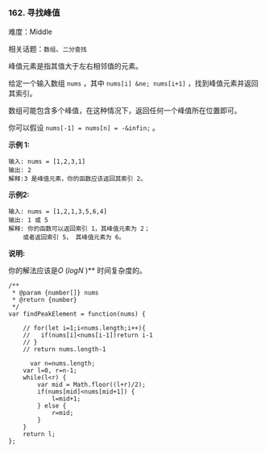 ### 162. 寻找峰值

难度：Middle

相关话题：`数组`、`二分查找`

峰值元素是指其值大于左右相邻值的元素。



给定一个输入数组 `nums` ，其中  `nums[i] &ne; nums[i+1]` ，找到峰值元素并返回其索引。



数组可能包含多个峰值，在这种情况下，返回任何一个峰值所在位置即可。



你可以假设 `nums[-1] = nums[n] = -&infin;` 。



**示例 1:** 



```
输入: nums = [1,2,3,1]
输出: 2
解释:3 是峰值元素，你的函数应该返回其索引 2。
```


**示例2:** 



```
输入: nums = [1,2,1,3,5,6,4]
输出: 1 或 5 
解释: 你的函数可以返回索引 1，其峰值元素为 2；
    或者返回索引 5， 其峰值元素为 6。
```


**说明:** 



你的解法应该是*O* (*logN* )** 时间复杂度的。


```
/**
 * @param {number[]} nums
 * @return {number}
 */
var findPeakElement = function(nums) {

    // for(let i=1;i<nums.length;i++){
    //   if(nums[i]<nums[i-1])return i-1
    // }
    // return nums.length-1
  
      var n=nums.length;
    var l=0, r=n-1;
    while(l<r) {
        var mid = Math.floor((l+r)/2);
        if(nums[mid]<nums[mid+1]) {
            l=mid+1;
        } else {
            r=mid;
        }
    }
    return l;
};
```

